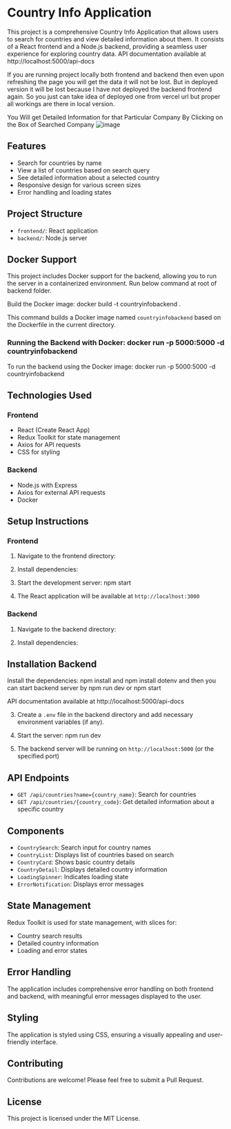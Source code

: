 # Country Info Application

This project is a comprehensive Country Info Application that allows users to search for countries and view detailed information about them. It consists of a React frontend and a Node.js backend, providing a seamless user experience for exploring country data.
API documentation available at http://localhost:5000/api-docs

If you are running project locally both frontend and backend then even upon refreshing the page you will get the data it will not be lost. 
But in deployed version it will be lost because I have not deployed the backend frontend again.
So you just can take idea of deployed one from vercel url but proper all workings are there in local version.


You Will get Detailed Information for that Particular Company By Clicking on the Box of Searched Company
![image](https://github.com/user-attachments/assets/5c00a796-c39a-4fc4-b79b-637f933569bf)

## Features

- Search for countries by name
- View a list of countries based on search query
- See detailed information about a selected country
- Responsive design for various screen sizes
- Error handling and loading states

## Project Structure

- `frontend/`: React application
- `backend/`: Node.js server

## Docker Support

This project includes Docker support for the backend, allowing you to run the server in a containerized environment. Run below command at root of backend folder.

 Build the Docker image:  docker build -t countryinfobackend .
 
This command builds a Docker image named `countryinfobackend` based on the Dockerfile in the current directory.

### Running the Backend with Docker: docker run -p 5000:5000 -d countryinfobackend

To run the backend using the Docker image: docker run -p 5000:5000 -d countryinfobackend


## Technologies Used

### Frontend
- React (Create React App)
- Redux Toolkit for state management
- Axios for API requests
- CSS for styling

### Backend
- Node.js with Express
- Axios for external API requests
- Docker

## Setup Instructions

### Frontend

1. Navigate to the frontend directory:


2. Install dependencies:

3. Start the development server: npm start

4. The React application will be available at `http://localhost:3000`

### Backend



1. Navigate to the backend directory:

2. Install dependencies:

## Installation Backend

Install the dependencies: npm install and npm install dotenv and then you can start backend server by npm run dev or npm start

API documentation available at http://localhost:5000/api-docs

3. Create a `.env` file in the backend directory and add necessary environment variables (if any).

4. Start the server:  npm run dev

5. The backend server will be running on `http://localhost:5000` (or the specified port)

## API Endpoints

- `GET /api/countries?name={country_name}`: Search for countries
- `GET /api/countries/{country_code}`: Get detailed information about a specific country

## Components

- `CountrySearch`: Search input for country names
- `CountryList`: Displays list of countries based on search
- `CountryCard`: Shows basic country details
- `CountryDetail`: Displays detailed country information
- `LoadingSpinner`: Indicates loading state
- `ErrorNotification`: Displays error messages

## State Management

Redux Toolkit is used for state management, with slices for:
- Country search results
- Detailed country information
- Loading and error states

## Error Handling

The application includes comprehensive error handling on both frontend and backend, with meaningful error messages displayed to the user.

## Styling

The application is styled using CSS, ensuring a visually appealing and user-friendly interface.

## Contributing

Contributions are welcome! Please feel free to submit a Pull Request.

## License

This project is licensed under the MIT License.

